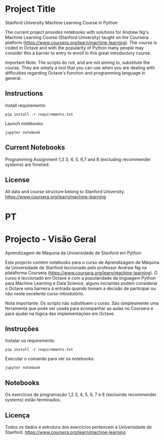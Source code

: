 # Project Title

Stanford University Machine Learning Course in Python

The current project provides notebooks with solutions for Andrew Ng's Machine Learning Course (Stanford University) taught on the Coursera platform (https://www.coursera.org/learn/machine-learning).
The course is coded in Octave and with the popularity of Python many people may consider this a barrier to entry to enroll in this great introductory course.

Important Note: The scripts do not, and are not aiming to, substitute the course. They are simply a tool that you can use when you are dealing with difficulties regarding Octave's function and programming language in general.

## Instructions
Install requirements:
```
pip install -r requirements.txt
```
Launch notebooks:
```
jupyter notebook
```
## Current Notebooks

Programming Assignment 1,2 3, 4, 5, 6,7 and 8 (excluding recommender systems) are finished.

## License
All data and course structure belong to Stanford University.
https://www.coursera.org/learn/machine-learning

# PT

# Projecto - Visão Geral

Aprendizagem de Máquina da Universidade de Stanford em Python

Este projecto contém notebooks para o curso de Aprendizagem de Máquina da Universidade de Stanford leccionado pelo professor Andrew Ng na plataforma Coursera (https://www.coursera.org/learn/machine-learning).
O curso é leccionado em Octave e com a popularidade da linguagem Python para Machine Learning e Data Science, alguns iniciantes podem considerar o Octave uma barreira à entrada quando tomam a decisão de participar ou não neste excelente curso introdutório.

Nota importante: Os scripts não substituem o curso. São simplesmente uma ferramenta que pode ser usada para acompanhar as aulas no Coursera e para ajudar na lógica das implementações em Octave.

## Instruções
Instalar os requirements:
```
pip install -r requirements.txt
```
Executar o comando para ver os notebooks:
```
jupyter notebook
```
## Notebooks

Os exercícios de programação 1,2 3, 4, 5, 6, 7 e 8 (excluindo recommender systems) estão terminados.

## Licença
Todos os dados e estrutura dos exercícios pertencem à Universidade de Stanford.
https://www.coursera.org/learn/machine-learning
